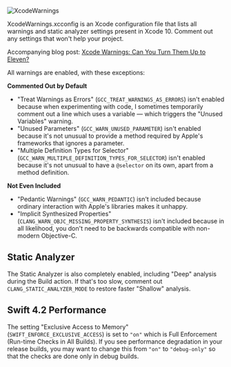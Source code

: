 ![XcodeWarnings](http://qualitycoding.org/jrwp/wp-content/uploads/2016/01/XcodeWarnings@2x.png)

XcodeWarnings.xcconfig is an Xcode configuration file that lists all warnings and static analyzer
settings present in Xcode 10. Comment out any settings that won't help your project.

Accompanying blog post: [Xcode Warnings: Can You Turn Them Up to Eleven?](https://qualitycoding.org/xcode-warnings/)

All warnings are enabled, with these exceptions:

**Commented Out by Default**

- "Treat Warnings as Errors" (`GCC_TREAT_WARNINGS_AS_ERRORS`) isn't enabled because when
  experimenting with code, I sometimes temporarily comment out a line which uses a variable — which
  triggers the "Unused Variables" warning.
- "Unused Parameters" (`GCC_WARN_UNUSED_PARAMETER`) isn't enabled because it's not unusual to
  provide a method required by Apple's frameworks that ignores a parameter.
- "Multiple Definition Types for Selector" (`GCC_WARN_MULTIPLE_DEFINITION_TYPES_FOR_SELECTOR`) isn't
  enabled because it's not unusual to have a `@selector` on its own, apart from a method definition.

**Not Even Included**

- "Pedantic Warnings" (`GCC_WARN_PEDANTIC`) isn't included because ordinary interaction with Apple's
  libraries makes it unhappy.
- "Implicit Synthesized Properties" (`CLANG_WARN_OBJC_MISSING_PROPERTY_SYNTHESIS`) isn't included
  because in all likelihood, you don't need to be backwards compatible with non-modern Objective-C.

Static Analyzer
---------------

The Static Analyzer is also completely enabled, including "Deep" analysis during the Build action.
If that's too slow, comment out `CLANG_STATIC_ANALYZER_MODE` to restore faster "Shallow" analysis.

Swift 4.2 Performance
---------------------

The setting "Exclusive Access to Memory" (`SWIFT_ENFORCE_EXCLUSIVE_ACCESS`) is set to `"on"` which is Full Enforcement (Run-time Checks in All Builds). If you see performance degradation in your release builds, you may want to change this from `"on"` to `"debug-only"` so that the checks are done only in debug builds.
